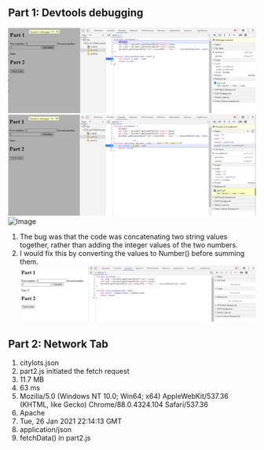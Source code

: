 ﻿## Part 1: Devtools debugging
![Image](p1-ca.png)
![Image](p1-cb.png)
![Image](p3-cc.png)
1. The bug was that the code was concatenating two string values together, rather than adding the integer values of the two numbers. 
2. I would fix this by converting the values to Number() before summing them. 
![Image](p1-cfix.png)
## Part 2: Network Tab
1. citylots.json
2. part2.js initiated the fetch request
3. 11.7 MB
4. 63 ms
5. Mozilla/5.0 (Windows NT 10.0; Win64; x64) AppleWebKit/537.36 (KHTML, like Gecko) Chrome/88.0.4324.104 Safari/537.36
6. Apache
7. Tue, 26 Jan 2021 22:14:13 GMT
8. application/json
9. fetchData() in part2.js
